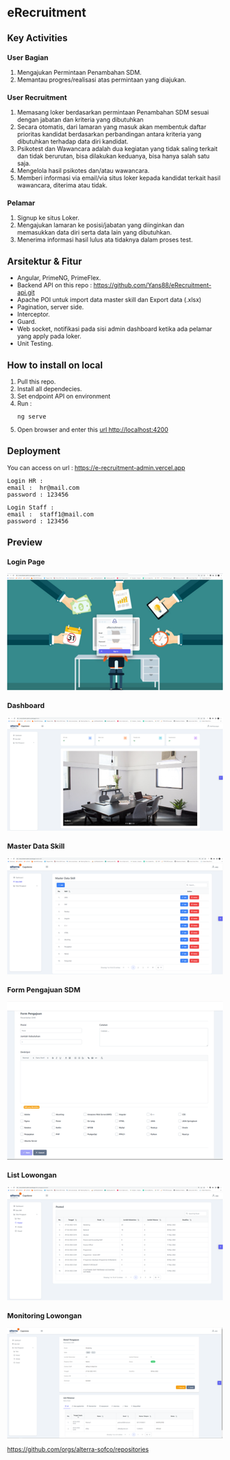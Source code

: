 # eRecruitment

## Key Activities

### **User Bagian**

1. Mengajukan Permintaan Penambahan SDM.
2. Memantau progres/realisasi atas permintaan yang diajukan.

### **User Recruitment**

1. Memasang loker berdasarkan permintaan Penambahan SDM sesuai dengan jabatan dan kriteria yang dibutuhkan
2. Secara otomatis, dari lamaran yang masuk akan membentuk daftar prioritas kandidat berdasarkan perbandingan
   antara kriteria yang dibutuhkan terhadap data diri kandidat.
3. Psikotest dan Wawancara adalah dua kegiatan yang tidak saling terkait dan tidak berurutan, bisa dilakukan keduanya,
   bisa hanya salah satu saja.
4. Mengelola hasil psikotes dan/atau wawancara.
5. Memberi informasi via email/via situs loker kepada kandidat terkait hasil wawancara, diterima atau tidak.

### **Pelamar**

1. Signup ke situs Loker.
2. Mengajukan lamaran ke posisi/jabatan yang diinginkan dan memasukkan data diri serta data lain yang dibutuhkan. 
3. Menerima informasi hasil lulus ata tidaknya dalam proses test.

## Arsitektur & Fitur

- Angular, PrimeNG, PrimeFlex.
- Backend API on this repo : https://github.com/Yans88/eRecruitment-api.git
- Apache POI untuk import data master skill dan Export data (.xlsx)
- Pagination, server side.
- Interceptor.
- Guard.
- Web socket, notifikasi pada sisi admin dashboard ketika ada pelamar yang apply pada loker.
- Unit Testing.

## How to install on local

1. Pull this repo.
2. Install all dependecies.
3. Set endpoint API on environment
4. Run : <pre>ng serve</pre>
5. Open browser and enter this <a href="http://localhost:4200">url http://localhost:4200 </a>

## Deployment
You can access on url : https://e-recruitment-admin.vercel.app
<pre>
Login HR :
email :  hr@mail.com
password : 123456
</pre>

<pre>
Login Staff :
email :  staff1@mail.com
password : 123456
</pre>


## Preview
### Login Page
<img src="loginAdmin.png" />

### Dashboard
<img src="Dashboard.png" />

### Master Data Skill
<img src="masterDataSkill.png" />

### Form Pengajuan SDM
<img src="FormPengajuanSDM.png" />

### List Lowongan
<img src="ListJobPosted.png" />

### Monitoring Lowongan
<img src="DetailPengajuan.png" />

https://github.com/orgs/alterra-sofco/repositories
